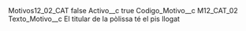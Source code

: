 <?xml version="1.0" encoding="UTF-8"?>
<CustomMetadata xmlns="http://soap.sforce.com/2006/04/metadata" xmlns:xsi="http://www.w3.org/2001/XMLSchema-instance" xmlns:xsd="http://www.w3.org/2001/XMLSchema">
    <label>Motivos12_02_CAT</label>
    <protected>false</protected>
    <values>
        <field>Activo__c</field>
        <value xsi:type="xsd:boolean">true</value>
    </values>
    <values>
        <field>Codigo_Motivo__c</field>
        <value xsi:type="xsd:string">M12_CAT_02</value>
    </values>
    <values>
        <field>Texto_Motivo__c</field>
        <value xsi:type="xsd:string">El titular de la pòlissa té el pis llogat</value>
    </values>
</CustomMetadata>

